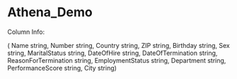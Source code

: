 # Athena_Demo



Column Info: 


(  Name string,
  Number string,
  Country string,
  ZIP string,
  Birthday string,
  Sex string,
  MaritalStatus string,
  DateOfHire string,
  DateOfTermination string,
  ReasonForTermination string,
  EmploymentStatus string,
  Department string,
  PerformanceScore string,
  City string)
